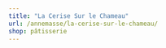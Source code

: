 ```yaml
---
title: "La Cerise Sur le Chameau"
url: /annemasse/la-cerise-sur-le-chameau/
shop: pâtisserie
---
```

